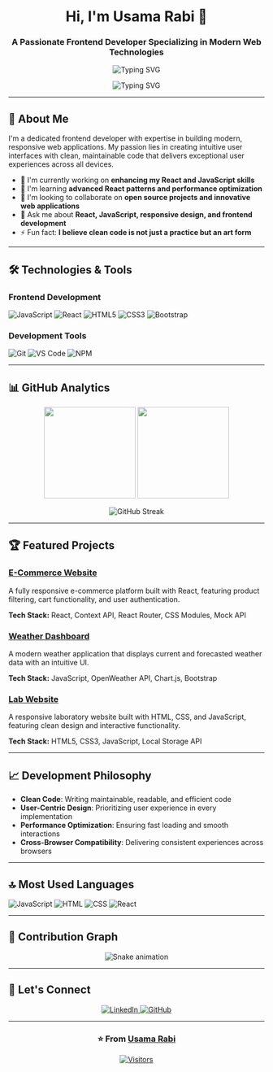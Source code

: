 <h1 align="center">Hi, I'm Usama Rabi 👋</h1>
<h3 align="center">A Passionate Frontend Developer Specializing in Modern Web Technologies</h3>

<p align="center">
  <img src="https://readme-typing-svg.demolab.com?font=Fira+Code&pause=1000&color=58A6FF&center=true&vCenter=true&width=435&lines=React+Developer;JavaScript+Enthusiast;UI%2FUX+Focused;Clean+Code+Advocate" alt="Typing SVG" />
</p>

<p align="center">
  <img src="https://readme-typing-svg.demolab.com?font=Fira+Code&pause=1000&color=58A6FF&center=true&vCenter=true&width=435&lines=Crafting+Exceptional+User+Experiences;Building+Responsive+Web+Applications;Transforming+Designs+into+Reality" alt="Typing SVG" />
</p>

---

## 🚀 About Me

I'm a dedicated frontend developer with expertise in building modern, responsive web applications. My passion lies in creating intuitive user interfaces with clean, maintainable code that delivers exceptional user experiences across all devices.

- 🔭 I'm currently working on **enhancing my React and JavaScript skills**
- 🌱 I'm learning **advanced React patterns and performance optimization**
- 👯 I'm looking to collaborate on **open source projects and innovative web applications**
- 💬 Ask me about **React, JavaScript, responsive design, and frontend development**
- ⚡ Fun fact: **I believe clean code is not just a practice but an art form**

---

## 🛠️ Technologies & Tools

### Frontend Development
![JavaScript](https://img.shields.io/badge/JavaScript-F7DF1E?style=for-the-badge&logo=javascript&logoColor=black)
![React](https://img.shields.io/badge/React-20232A?style=for-the-badge&logo=react&logoColor=61DAFB)
![HTML5](https://img.shields.io/badge/HTML5-E34F26?style=for-the-badge&logo=html5&logoColor=white)
![CSS3](https://img.shields.io/badge/CSS3-1572B6?style=for-the-badge&logo=css3&logoColor=white)
![Bootstrap](https://img.shields.io/badge/Bootstrap-563D7C?style=for-the-badge&logo=bootstrap&logoColor=white)

### Development Tools
![Git](https://img.shields.io/badge/Git-F05032?style=for-the-badge&logo=git&logoColor=white)
![VS Code](https://img.shields.io/badge/VS_Code-0078D4?style=for-the-badge&logo=visual%20studio%20code&logoColor=white)
![NPM](https://img.shields.io/badge/npm-CB3837?style=for-the-badge&logo=npm&logoColor=white)

---

## 📊 GitHub Analytics

<p align="center">
  <img height="180em" src="https://github-readme-stats.vercel.app/api?username=usama805&show_icons=true&theme=radical&include_all_commits=true&count_private=true&hide_border=true" />
  <img height="180em" src="https://github-readme-stats.vercel.app/api/top-langs/?username=usama805&layout=compact&langs_count=8&theme=radical&hide_border=true" />
</p>

<p align="center">
  <img src="https://github-readme-streak-stats.herokuapp.com/?user=usama805&theme=radical&hide_border=true" alt="GitHub Streak" />
</p>


---

## 🏆 Featured Projects

### [E-Commerce Website](https://github.com/usama805/ecommerce-react)
A fully responsive e-commerce platform built with React, featuring product filtering, cart functionality, and user authentication.

**Tech Stack:** React, Context API, React Router, CSS Modules, Mock API

### [Weather Dashboard](https://github.com/usama805/Weather-app)
A modern weather application that displays current and forecasted weather data with an intuitive UI.

**Tech Stack:** JavaScript, OpenWeather API, Chart.js, Bootstrap

### [Lab Website](https://github.com/usama805/lab-website)
A responsive laboratory website built with HTML, CSS, and JavaScript, featuring clean design and interactive functionality.

**Tech Stack:** HTML5, CSS3, JavaScript, Local Storage API

---

## 📈 Development Philosophy

- **Clean Code**: Writing maintainable, readable, and efficient code
- **User-Centric Design**: Prioritizing user experience in every implementation
- **Performance Optimization**: Ensuring fast loading and smooth interactions
- **Cross-Browser Compatibility**: Delivering consistent experiences across browsers


---

## 🔝 Most Used Languages

![JavaScript](https://img.shields.io/badge/JavaScript-48.9%25-yellow?style=flat-square)
![HTML](https://img.shields.io/badge/HTML5-26.7%25-orange?style=flat-square)
![CSS](https://img.shields.io/badge/CSS3-18.4%25-blue?style=flat-square)
![React](https://img.shields.io/badge/React-6.0%25-blue?style=flat-square)

---

## 🐍 Contribution Graph

<p align="center">
  <img src="https://raw.githubusercontent.com/usama805/usama805/output/github-contribution-grid-snake.svg" alt="Snake animation" />
</p>

---

## 🤝 Let's Connect

<p align="center">
  <a href="https://www.linkedin.com/in/usama-rabi-78640a290">
    <img src="https://img.shields.io/badge/LinkedIn-0077B5?style=for-the-badge&logo=linkedin&logoColor=white" alt="LinkedIn" />
  </a>
  <a href="https://github.com/usama805">
    <img src="https://img.shields.io/badge/GitHub-100000?style=for-the-badge&logo=github&logoColor=white" alt="GitHub" />
  </a>
</p>

---

<div align="center">
  
### ⭐️ From [Usama Rabi](https://github.com/usama805)

[![Visitors](https://komarev.com/ghpvc/?username=usama805&color=blueviolet&style=flat)](https://github.com/usama805)

</div>
